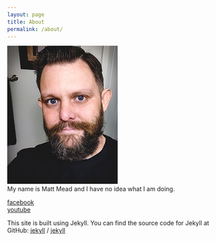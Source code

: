 ```yaml
---
layout: page
title: About
permalink: /about/
---
```

![avatar](/assets/images/avatar.jpg)  
My name is Matt Mead and I have no idea what I am doing.

[facebook](https://www.facebook.com/phorensic)  
[youtube](https://www.youtube.com/@mjodr)

This site is built using Jekyll. You can find the source code for Jekyll at GitHub:
[jekyll][jekyll-organization] /
[jekyll](https://github.com/jekyll/jekyll)

[jekyll-organization]: https://github.com/jekyll
